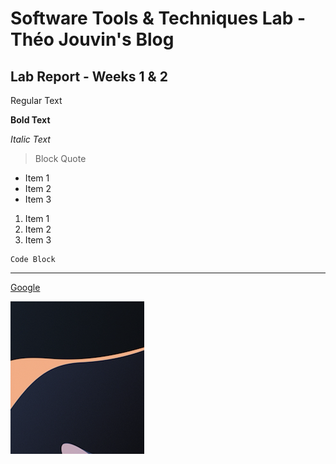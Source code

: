 # Software Tools & Techniques Lab - Théo Jouvin's Blog

## Lab Report - Weeks 1 & 2

Regular Text

**Bold Text**

*Italic Text*

> Block Quote

* Item 1
* Item 2
* Item 3

1. Item 1
2. Item 2
3. Item 3


```
Code Block
```

---
   
[Google](https://google.com)

![Test Image](ss.png)
